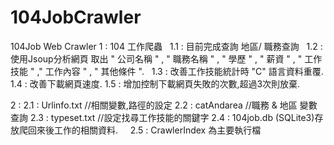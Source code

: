 # 104JobCrawler
104Job Web Crawler
1 : 104 工作爬蟲
    1.1 : 目前完成查詢 地區/ 職務查詢
    1.2 : 使用Jsoup分析網頁 取出 " 公司名稱 " , " 職務名稱 " , " 學歷 " , " 薪資 " , " 工作技能 " ," 工作內容 " , " 其他條件 ".
    1.3 : 改善工作技能統計時 "C" 語言資料重覆.
    1.4 : 改善下載網頁速度.
    1.5 : 增加控制下載網頁失敗的次數,超過3次則放棄.

2 : 
    2.1 : Urlinfo.txt //相關變數,路徑的設定
    2.2 : catAndarea //職務 & 地區 變數查詢
    2.3 : typeset.txt //設定找尋工作技能的關鍵字
    2.4 : 104job.db (SQLite3)存放爬回來後工作的相關資料.
    2.5 : CrawlerIndex 為主要執行檔
	 
	 



 
